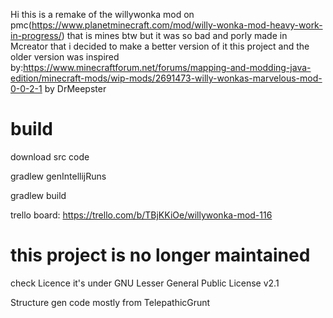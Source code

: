 Hi this is a remake of the willywonka mod on pmc(https://www.planetminecraft.com/mod/willy-wonka-mod-heavy-work-in-progress/) that is mines btw but it was so bad and porly made in Mcreator that i decided to make a better version of it
this project and the older version was inspired by:https://www.minecraftforum.net/forums/mapping-and-modding-java-edition/minecraft-mods/wip-mods/2691473-willy-wonkas-marvelous-mod-0-0-2-1 by DrMeepster

# build

download src code

gradlew genIntellijRuns

gradlew build

trello board: https://trello.com/b/TBjKKiOe/willywonka-mod-116

# this project is no longer maintained
check Licence it's under GNU Lesser General Public License v2.1


Structure gen code mostly from TelepathicGrunt
